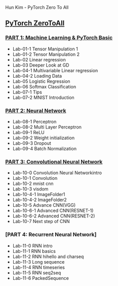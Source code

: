 Hun Kim - PyTorch Zero To All



## [PyTorch ZeroToAll](https://github.com/underthelights/PyTorch/tree/main/0toAll)
### [PART 1: Machine Learning & PyTorch Basic](https://github.com/underthelights/PyTorch/tree/main/0toAll/Part%201.%20ML%20%26%20PyTorch%20Basic)

* Lab-01-1 Tensor Manipulation 1
* Lab-01-2 Tensor Manipulation 2
* Lab-02 Linear regression
* Lab-03 Deeper Look at GD
* Lab-04-1 Multivariable Linear regression
* Lab-04-2 Loading Data
* Lab-05 Logistic Regression
* Lab-06 Softmax Classification
* Lab-07-1 Tips
* Lab-07-2 MNIST Introduction

### [PART 2: Neural Network](https://github.com/underthelights/PyTorch/tree/main/0toAll/Part%202.%20NN)

* Lab-08-1 Perceptron
* Lab-08-2 Multi Layer Perceptron
* Lab-09-1 ReLU
* Lab-09-2 Weight initialization
* Lab-09-3 Dropout
* Lab-09-4 Batch Normalization

### [PART 3: Convolutional Neural Network](https://github.com/underthelights/PyTorch/tree/main/0toAll/Part%203.%20CNN)

* Lab-10-0 Convolution Neural Networkintro
* Lab-10-1 Convolution
* Lab-10-2 mnist cnn
* Lab-10-3 visdom
* Lab-10-4-1 ImageFolder1
* Lab-10-4-2 ImageFolder2
* Lab-10-5 Advance CNN(VGG)
* Lab-10-6-1 Advanced CNN(RESNET-1)
* Lab-10-6-2 Advanced CNN(RESNET-2)
* Lab-10-7 Next step of CNN

### [PART 4: Recurrent Neural Network]

* Lab-11-0 RNN intro
* Lab-11-1 RNN basics
* Lab-11-2 RNN hihello and charseq
* Lab-11-3 Long sequence
* Lab-11-4 RNN timeseries
* Lab-11-5 RNN seq2seq
* Lab-11-6 PackedSequence
